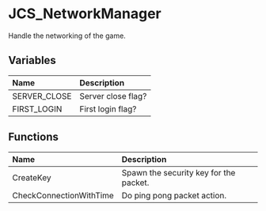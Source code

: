 # JCS_NetworkManager

Handle the networking of the game.

## Variables

| Name | Description |
|:---|:---|
| SERVER_CLOSE | Server close flag? |
| FIRST_LOGIN | First login flag? |

## Functions

| Name | Description |
|:---|:---|
| CreateKey | Spawn the security key for the packet. |
| CheckConnectionWithTime | Do ping pong packet action. |
